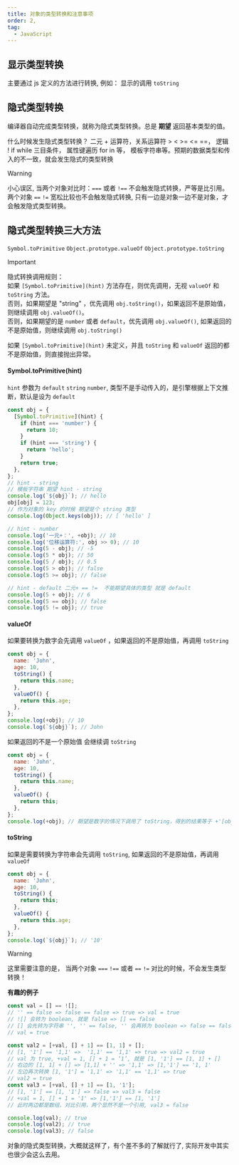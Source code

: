 ```yaml
---
title: 对象的类型转换和注意事项
order: 2,
tag:
  - JavaScript
---
```


## 显示类型转换

主要通过 js 定义的方法进行转换, 例如： 显示的调用 `toString`

## 隐式类型转换

编译器自动完成类型转换，就称为隐式类型转换。总是 **期望** 返回基本类型的值。

什么时候发生隐式类型转换？ 二元 + 运算符，关系运算符 > < >= <= ==， 逻辑 ! if while 三目条件， 属性键遍历 for in 等， 模板字符串等。预期的数据类型和传入的不一致，就会发生隐式的类型转换

> [!warning]
> 小心误区, 当两个对象对比时：`===` 或者 `!==` 不会触发隐式转换，严等是比引用。两个对象 `==` `!=` 宽松比较也不会触发隐式转换, 只有一边是对象一边不是对象，才会触发隐式类型转换。

## 隐式类型转换三大方法

`Symbol.toPrimitive` `Object.prototype.valueOf` `Object.prototype.toString`

> [!important]
> 隐式转换调用规则：  
> 如果 `[Symbol.toPrimitive](hint)` 方法存在，则优先调用，无视 `valueOf` 和 `toString` 方法。  
> 否则，如果期望是 "string" ，优先调用 `obj.toString()`，如果返回不是原始值，则继续调用 `obj.valueOf()`。  
> 否则，如果期望的是 `number` 或者 `default`，优先调用 `obj.valueOf()`, 如果返回的不是原始值，则继续调用 `obj.toString()`

如果 `[Symbol.toPrimitive](hint)` 未定义，并且 `toString` 和 `valueOf` 返回的都不是原始值，则直接抛出异常。

#### Symbol.toPrimitive(hint)

`hint` 参数为 `default` `string` `number`, 类型不是手动传入的，是引擎根据上下文推断，默认是设为 `default`

```javascript
const obj = {
  [Symbol.toPrimitive](hint) {
    if (hint === 'number') {
      return 10;
    }
    if (hint === 'string') {
      return 'hello';
    }
    return true;
  },
};
// hint - string
// 模板字符串 期望 hint - string
console.log(`${obj}`); // hello
obj[obj] = 123;
// 作为对象的 key 的时候 期望是个 string 类型
console.log(Object.keys(obj)); // [ 'hello' ]

// hint - number
console.log('一元+：', +obj); // 10
console.log('位移运算符:', obj >> 0); // 10
console.log(5 - obj); // -5
console.log(5 * obj); // 50
console.log(5 / obj); // 0.5
console.log(5 > obj); // false
console.log(5 >= obj); // false

// hint - default 二元+ == !=  不能期望具体的类型 就是 default
console.log(5 + obj); // 6
console.log(5 == obj); // false
console.log(5 != obj); // true
```

#### valueOf

如果要转换为数字会先调用 `valueOf` ，如果返回的不是原始值，再调用 `toString`

```javascript
const obj = {
  name: 'John',
  age: 10,
  toString() {
    return this.name;
  },
  valueOf() {
    return this.age;
  },
};
console.log(+obj); // 10
console.log(`${obj}`); // John
```

如果返回的不是一个原始值 会继续调 `toString`

```javascript
const obj = {
  name: 'John',
  age: 10,
  toString() {
    return this.name;
  },
  valueOf() {
    return this;
  },
};
console.log(+obj); // 期望是数字的情况下调用了 toString，得到的结果等于 +'[object object]' = NaN
```

#### toString

如果是需要转换为字符串会先调用 `toString`, 如果返回的不是原始值，再调用 `valueOf`

```javascript
const obj = {
  name: 'John',
  age: 10,
  toString() {
    return this;
  },
  valueOf() {
    return this.age;
  },
};
console.log(`${obj}`); // '10'
```

> [!warning]
> 这里需要注意的是， 当两个对象 `===` `!==` 或者 `==` `!=` 对比的时候，不会发生类型转换！

**有趣的例子**

```javascript
const val = [] == ![];
// '' == false => false == false => true => val = true
// ![] 会转为 boolean, 就是 false => [] == false
// [] 会先转为字符串 '', '' == false, '' 会再转为 boolean => false == false
// val = true

const val2 = [+val, [] + 1] == [1, 1] + [];
// [1, '1'] == '1,1' =>  '1,1' == '1,1' => true => val2 = true
// val 为 true, +val = 1, [] + 1 = ‘1’, 就是 [1, '1'] == [1, 1] + []
// 右边的 [1, 1] + [] => [1,1] + '' => '1,1' => [1,'1'] == '1, 1'
// 左边再次转换 [1, '1'] = '1,1' => '1,1' == '1,1' => true
// val2 = true
const val3 = [+val, [] + 1] == [1, '1'];
// [1, '1'] == [1, '1'] => false => val3 = false
// +val = 1, [] + 1 = '1' => [1,'1'] == [1, '1']
// 此时两边都是数组，对比引用，两个显然不是一个引用, val3 = false

console.log(val); // true
console.log(val2); // true
console.log(val3); // false
```

对象的隐式类型转换，大概就这样了，有个差不多的了解就行了, 实际开发中其实也很少会这么去用。
